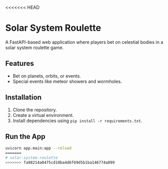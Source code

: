 <<<<<<< HEAD
# Solar System Roulette

A FastAPI-based web application where players bet on celestial bodies in a solar system roulette game.

## Features
- Bet on planets, orbits, or events.
- Special events like meteor showers and wormholes.

## Installation
1. Clone the repository.
2. Create a virtual environment.
3. Install dependencies using `pip install -r requirements.txt`.

## Run the App
```bash
uvicorn app.main:app --reload
=======
# solar-system-roulette
>>>>>>> fa98214a0475cd10ba4d6f69d5b1ba146774a899
